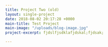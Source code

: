 ```yaml
---
title: Project Two (old)
layout: single-project
date: 2018-08-02 20:17:28 +0000
main-title: Test Project
main-image: "/uploads/blog-image.jpg"
project-excerpt: fjdslfjsdklafjdskal;fjdsak;

---
```


